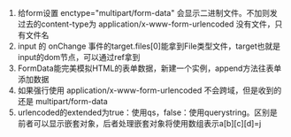 1. 给form设置 enctype="multipart/form-data" 会显示二进制文件。不加则发过去的content-type为 application/x-www-form-urlencoded 没有文件，只有文件名
2. input 的 onChange 事件的target.files[0]能拿到File类型文件，target也就是input的dom节点，可以通过ref拿到
3. FormData能完美模拟HTML的表单数据，新建一个实例，append方法往表单添加数据
4. 如果强行使用 application/x-www-form-urlencoded 不会跨域，但是收到的还是 multipart/form-data
5. urlencoded的extended为true：使用qs，false：使用querystring。区别是前者可以显示嵌套对象，后者处理嵌套对象将使用数组表示a[b][c][d]=j